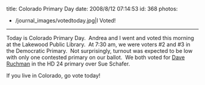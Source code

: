 title: Colorado Primary Day
date: 2008/8/12 07:14:53
id: 368
photos:
- /journal_images/votedtoday.jpg|I Voted!
---
Today is Colorado Primary Day.  Andrea and I went and voted this morning at the Lakewood Public Library.  At 7:30 am, we were voters #2 and #3 in the Democratic Primary.  Not surprisingly, turnout was expected to be low with only one contested primary on our ballot.  We both voted for [Dave Ruchman](http://www.daveruchman.com/) in the HD 24 primary over Sue Schafer.

If you live in Colorado, go vote today!